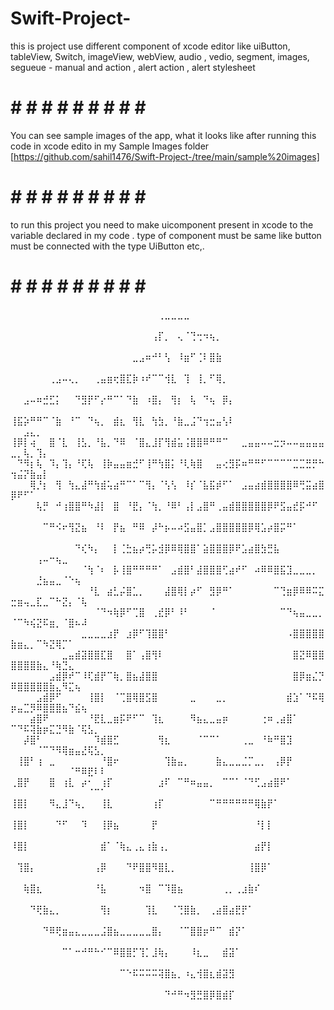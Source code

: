 # Swift-Project-
this is project use different component of xcode editor like uiButton, tableView, Switch, imageView, webView, audio , vedio, segment, images, segueue - manual and action ,  alert  action  , alert stylesheet


# # # # # # # # # # # 
You can see sample images of the app, what it looks like after running this code in xcode edito in my Sample Images folder [https://github.com/sahil1476/Swift-Project-/tree/main/sample%20images]

# # # # # # # # # # # 
to run this project you need to make uicomponent present in xcode to the variable declared in my code . type of component must be same like button must be connected with the type UiButton etc,.

# # # # # # # # # # #


⠀⠀⠀⠀⠀⠀⠀⠀⠀⠀⠀⠀⠀⠀⠀⠀⠀⠀⠀⠀⠀⠀⠀⢀⣀⣀⣀⣀⠀⠀⠀⠀⠀⠀⠀⠀⠀⠀⠀⠀⠀⠀⠀⠀⠀⠀⠀⠀⠀⠀⠀⠀⠀⠀⠀⠀⠀⠀⠀⠀⠀⠀⠀⠀
⠀⠀⠀⠀⠀⠀⠀⠀⠀⠀⠀⠀⠀⠀⠀⠀⠀⠀⠀⠀⠀⠀⢠⡏⡀⠀⢄⠈⢙⢒⠲⢦⡀⠀⠀⠀⠀⠀⠀⠀⠀⠀⠀⠀⠀⠀⠀⠀⠀⠀⠀⠀⠀⠀⠀⠀⠀⠀⠀⠀⠀⠀⠀⠀
⠀⠀⠀⠀⠀⠀⠀⠀⠀⠀⠀⠀⠀⠀⠀⠀⠀⠀⠀⣀⣠⠶⠚⠃⢣⠀⠸⣶⠋⢈⠇⣿⣷⠀⠀⠀⠀⠀⠀⠀⠀⠀⠀⠀⠀⠀⠀⠀⠀⠀⠀⠀⠀⠀⠀⠀⠀⠀⠀⠀⠀⠀⠀⠀
⠀⠀⠀⠀⠀⠀⢀⣠⠤⢄⡀⠀⠀⢀⣤⣶⢖⣿⣏⡷⠰⠞⠉⠉⢺⣇⠀⢹⠀⢸⡀⠋⢿⡀⠀⠀⠀⠀⠀⠀⠀⠀⠀⠀⠀⠀⠀⠀⠀⠀⠀⠀⠀⠀⠀⠀⠀⠀⠀⠀⠀⠀⠀⠀
⠀⠀⣠⠤⠶⣚⣋⡅⠀⠀⠙⣻⡟⠋⡔⠛⠉⠁⠙⣷⠀⠰⣿⡄⠀⢻⡆⠀⢧⠀⠙⢦⠀⡿⡄⠀⠀⠀⠀⠀⠀⠀⠀⠀⠀⠀⠀⠀⠀⠀⠀⠀⠀⠀⠀⠀⠀⠀⠀⠀⠀⠀⠀⠀
⢸⣯⡵⠛⠛⠉⠈⣷⠀⠘⠉⠀⠙⢦⡀⠀⣾⣆⠀⢻⣇⠀⢳⣳⡀⠘⣷⣀⣨⠙⢲⣒⣤⢣⠇⠀⠀⠀⠀⠀⠀⠀⠀⠀⠀⠀⠀⠀⠀⠀⠀⣠⣄⡀⠀⠀⠀⠀⠀⠀⠀⠀⠀⠀
⢸⡿⡇⢴⠀⠀⣿⠈⣇⠀⢸⣣⡀⠘⣧⡀⠙⠿⠀⠈⣿⣄⣸⡏⢻⣾⣥⢨⣿⣿⠿⠛⠛⠉⠀⠀⣀⣤⣤⠤⠤⣒⡲⠤⠤⣤⣤⣤⣤⣀⡀⢧⡀⢹⡄⠀⠀⠀⠀⠀⠀⠀⠀⠀
⠀⠙⠻⡆⢧⠀⠹⡄⢹⡄⠘⢏⢧⠀⢸⡷⣤⣤⣶⣚⠋⢸⠛⢳⣿⡅⠘⢇⢷⣿⠀⠀⣤⢔⣻⡯⠶⠛⠛⠋⠉⠉⠉⠉⣉⣉⣛⡛⠓⢲⣬⡝⣷⣤⡇⠀⠀⠀⠀⠀⠀⠀⠀⠀
⠀⠀⠀⢿⡘⡆⠀⢻⠀⢳⣄⣼⠛⢳⣾⢥⣴⠛⠉⠁⠉⢻⡄⠈⢣⢣⠀⠸⡎⠈⣧⣯⡾⠋⠁⠀⣠⣤⣴⣾⣿⣿⣿⣿⠿⢛⣭⣴⣿⡿⠟⠋⠁⠀⠀⠀⠀⠀⠀⠀⠀⠀⠀⠀
⠀⠀⠀⠀⢧⡛⠀⠚⢰⣿⣿⠛⠳⣼⡇⠀⣿⠀⠘⣟⡄⠈⢳⡀⠘⠿⠃⢠⡇⣠⣿⠛⢀⣤⣾⣿⣿⣿⣿⣿⡿⠟⣫⣤⣞⡯⠚⠋⠀⠀⠀⠀⠀⠀⠀⠀⠀⠀⠀⠀⠀⠀⠀⠀
⠀⠀⠀⠀⠀⠉⠛⠪⠖⢻⣝⣦⠀⠘⠇⠀⡟⣦⠀⠛⠿⠀⡼⠓⡦⠤⠴⣫⣤⣿⡁⣠⣿⣿⣿⣿⣿⡿⢿⣡⡴⣿⡭⠛⠁⠀⠀⠀⠀⠀⠀⠀⠀⠀⠀⠀⠀⠀⠀⠀⠀⠀⠀⠀
⠀⠀⠀⠀⠀⠀⠀⠀⠀⠀⠙⢎⠳⡄⠀⠀⡇⢈⣓⣦⡴⢛⡥⣺⡿⠿⢿⣿⣿⠁⣵⣿⣿⣿⡿⠟⣡⣴⣿⣳⣛⣧⠀⠀⠀⠀⠀⠀⠀⠀⠀⠀⠀⢠⠤⠒⢦⣀⠀⠀⠀⠀⠀⠀
⠀⠀⠀⠀⠀⠀⠀⠀⠀⠀⠀⠈⢳⠈⠆⠀⡧⢸⣿⠛⠛⠛⠛⠁⠀⣠⣾⣿⠃⣼⣿⣿⣿⢋⣴⠞⠋⠀⠴⠿⠿⣿⣯⣹⣀⣀⣀⡀⠀⠀⠀⠀⠀⣘⣦⣤⣀⠈⠑⢦⠀⠀⠀⠀
⠀⠀⠀⠀⠀⠀⠀⠀⠀⠀⠀⠀⠘⣇⠀⣴⣃⡬⣿⣁⡀⠀⠀⠀⣼⣿⢿⡇⡴⠋⠀⣻⡿⠛⠁⠀⠀⠀⠀⠀⠀⠉⢙⣶⡿⠿⠿⠭⣍⣒⣶⢤⣀⣏⣀⠉⠓⣝⡄⠈⢧⠀⠀⠀
⠀⠀⠀⠀⠀⠀⠀⠀⠀⠀⠀⠀⠀⠈⠙⠲⢷⡿⠋⢉⣿⠀⢀⣞⡿⠃⠸⠃⠀⠀⠀⠈⠀⠀⠀⠀⠀⠀⠀⠀⠀⠀⠉⠙⢦⣤⣀⣀⡀⠈⠉⠳⢮⣝⠯⣶⡀⠈⣿⠦⠼⠀⠀⠀
⠀⠀⠀⠀⠀⠀⠀⠀⠀⠀⠀⣀⣀⣀⣀⣰⡟⠀⣰⡿⠋⢹⣿⣿⠃⠀⠀⠀⠀⠀⠀⠀⠀⠀⠀⠀⠀⠀⠀⠀⠀⠀⠀⠠⣿⣿⣿⣿⣿⣷⣶⣄⡀⠉⠳⣝⢿⡉⠁⠀⠀⠀⠀⠀
⠀⠀⠀⠀⠀⠀⠀⠀⣀⣤⣾⣽⣿⣿⣏⣿⠀⠀⣿⠁⢠⣿⢻⠇⠀⠀⠀⠀⠀⠀⠀⠀⠀⠀⠀⠀⠀⠀⠀⠀⠀⠀⠀⠀⣿⣝⠿⣿⣿⣿⣿⣿⣿⣷⣄⠘⢷⣙⣄⠀⠀⠀⠀⠀
⠀⠀⠀⠀⠀⠀⣠⣾⡿⠞⠉⠸⢏⣾⡟⠉⢷⡀⣿⣦⣼⣿⣿⠀⠀⠀⠀⠀⠀⠀⠀⠀⠀⠀⠀⠀⠀⠀⠀⠀⠀⠀⠀⠀⣿⡿⣶⣌⡙⠿⣿⣿⣿⣿⣿⣷⣄⠻⣍⢦⠀⠀⠀⠀
⠀⠀⠀⠀⣠⣾⡿⠋⠀⠀⠀⠀⢸⣿⡇⠀⠈⢉⣿⢿⣿⣫⣿⠀⠀⠀⠀⠀⣀⠀⠀⠀⣀⡀⠀⠀⠀⠀⠀⠀⠀⠀⠀⣾⣱⠁⠙⠯⢿⡶⣤⣉⡻⠿⣿⣿⣿⣦⠙⣮⢦⠀⠀⠀
⠀⠀⠀⣴⣿⠟⠀⠀⠀⠀⠀⠀⠘⣟⣇⣀⣶⡯⠟⠋⠉⠀⢹⣆⠀⠀⠀⠀⠻⣦⣄⣀⣤⡶⠀⠀⠀⠀⠀⢐⠶⢀⣴⣿⠁⠀⠀⠀⠀⠉⠙⠯⢽⣷⡶⣍⣙⠻⣷⠈⢯⣣⡀⠀
⠀⠀⡼⣿⠃⠀⠀⠀⠀⠀⠀⠀⠀⠹⣾⣿⣋⠀⠀⠀⠀⠀⠀⢻⣆⠀⠀⠀⠀⠈⠉⠉⠁⠀⠀⠀⢀⣀⠀⠘⠷⠛⣿⣹⠀⠀⠀⠀⠀⠀⠀⠀⠀⠈⠉⠙⠻⢿⣶⣤⣜⢯⣣⡀
⠀⢸⣿⠃⢰⠀⣀⠀⠀⠀⠀⠀⠀⠀⠘⣿⠖⠀⠀⠀⠀⠀⠀⠀⢹⣷⣤⡀⠀⠀⠀⠀⣷⣄⣀⣀⣈⡉⣀⡀⠀⢠⡿⡟⠀⠀⠀⠀⠀⠀⠀⠀⠀⠀⠀⠀⠀⠀⠈⠛⠿⣟⠇⠇
⢀⣿⡟⠀⠀⠀⣿⠀⢰⣇⠀⡴⠂⠀⢰⡏⠀⠀⠀⠀⠀⠀⠀⣰⠏⠀⠉⠛⠶⣤⣤⡀⠀⠉⠉⠁⠈⠙⢋⣠⣴⣿⠟⠁⠀⠀⠀⠀⠀⠀⠀⠀⠀⠀⠀⠀⠀⠀⠀⠀⠀⠈⠉⠁
⢸⣿⡇⠀⠀⠀⠻⣄⣸⠙⢦⡀⠀⠀⢸⣇⠀⠀⠀⠀⠀⠀⢰⡏⠀⠀⠀⠀⠀⠀⠀⠉⠛⠛⠛⠛⠛⠛⢿⣷⡟⠁⠀⠀⠀⠀⠀⠀⠀⠀⠀⠀⠀⠀⠀⠀⠀⠀⠀⠀⠀⠀⠀⠀
⢸⣿⡇⠀⠀⠀⠀⠙⠋⠀⠀⠹⠀⠀⢸⡿⣦⠀⠀⠀⠀⠀⡟⠀⠀⠀⠀⠀⠀⠀⠀⠀⠀⠀⠀⠀⠀⠀⠘⡇⡇⠀⠀⠀⠀⠀⠀⠀⠀⠀⠀⠀⠀⠀⠀⠀⠀⠀⠀⠀⠀⠀⠀⠀
⠸⣿⡇⠀⠀⠀⠀⠀⠀⠀⠀⠀⠀⠀⣾⠁⠈⢷⣄⢀⣄⢰⣷⢠⡀⠀⠀⠀⠀⠀⠀⠀⠀⠀⠀⠀⠀⠀⣴⡟⡇⠀⠀⠀⠀⠀⠀⠀⠀⠀⠀⠀⠀⠀⠀⠀⠀⠀⠀⠀⠀⠀⠀⠀
⠀⢹⣿⡄⠀⠀⠀⠀⠀⠀⠀⠀⠀⢠⡿⠀⠀⠀⠙⠟⣿⣿⠻⣿⣇⡀⠀⠀⠀⠀⠀⠀⠀⠀⠀⠀⠀⢸⣿⡿⠁⠀⠀⠀⠀⠀⠀⠀⠀⠀⠀⠀⠀⠀⠀⠀⠀⠀⠀⠀⠀⠀⠀⠀
⠀⠀⢷⣿⣆⠀⠀⠀⠀⠀⠀⠀⠀⠘⣧⠀⠀⠀⠀⠀⠲⣿⠀⠉⠹⣿⣦⠀⠀⠀⠀⠀⠀⢀⡀⢀⣰⣷⠎⠀⠀⠀⠀⠀⠀⠀⠀⠀⠀⠀⠀⠀⠀⠀⠀⠀⠀⠀⠀⠀⠀⠀⠀⠀
⠀⠀⠀⠙⢟⣷⣄⡀⠀⠀⠀⠀⠀⠀⢻⡆⠀⠀⠀⠀⠀⢹⣇⠀⠀⠈⢙⣿⣷⡀⠀⢀⣴⣿⣴⣟⡟⠁⠀⠀⠀⠀⠀⠀⠀⠀⠀⠀⠀⠀⠀⠀⠀⠀⠀⠀⠀⠀⠀⠀⠀⠀⠀⠀
⠀⠀⠀⠀⠀⠙⠿⢟⣶⣤⣄⣀⣀⣀⣨⣿⣦⣀⣀⣀⣀⣀⣿⡄⠀⠀⠈⠉⣿⣿⡶⠛⠉⠀⣾⡝⠁⠀⠀⠀⠀⠀⠀⠀⠀⠀⠀⠀⠀⠀⠀⠀⠀⠀⠀⠀⠀⠀⠀⠀⠀⠀⠀⠀
⠀⠀⠀⠀⠀⠀⠀⠀⠉⠁⠒⠚⠛⠓⠊⠉⠿⣿⣿⡋⢹⡁⣸⢷⡄⠀⠀⠀⠸⣆⣀⠀⠀⣾⣽⠁⠀⠀⠀⠀⠀⠀⠀⠀⠀⠀⠀⠀⠀⠀⠀⠀⠀⠀⠀⠀⠀⠀⠀⠀⠀⠀⠀⠀
⠀⠀⠀⠀⠀⠀⠀⠀⠀⠀⠀⠀⠀⠀⠀⠀⠀⠉⠑⠯⠭⠭⠭⢽⣿⣦⡀⠰⣄⢺⣿⣆⣾⣽⣻⠀⠀⠀⠀⠀⠀⠀⠀⠀⠀⠀⠀⠀⠀⠀⠀⠀⠀⠀⠀⠀⠀⠀⠀⠀⠀⠀⠀⠀
⠀⠀⠀⠀⠀⠀⠀⠀⠀⠀⠀⠀⠀⠀⠀⠀⠀⠀⠀⠀⠀⠀⠀⠀⠙⠚⠛⠲⣻⣛⣿⡿⣿⣾⡏⠀⠀⠀⠀⠀⠀⠀⠀⠀⠀⠀⠀⠀⠀⠀⠀⠀⠀⠀⠀⠀⠀⠀⠀⠀⠀⠀⠀⠀
